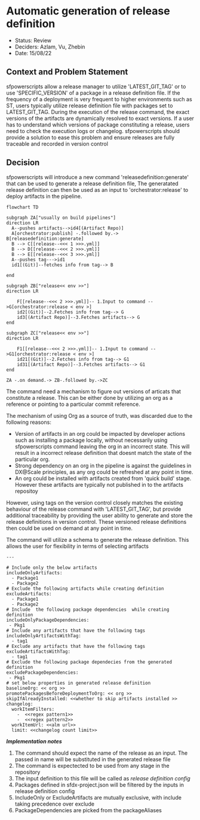 # Automatic generation of release definition

* Status: Review  <!-- optional -->
* Deciders: Azlam, Vu, Zhebin <!-- optional -->
* Date: 15/08/22 <!-- optional -->

## Context and Problem Statement

sfpowerscripts allow a release manager to utilize  'LATEST_GIT_TAG' or to use 'SPECIFIC_VERSION' of a package in a release definition file. If the frequency of a deployment is very frequent to higher environments such as ST, users typically utilize release definition file with packages set to LATEST_GIT_TAG. During the execution of the release command, the exact versions of the artifacts are dynamically resolved to exact versions. If a user has to understand which versions of package constituting a release, users need to check the execution logs or changelog. sfpowerscripts  should provide a solution to ease this problem and ensure releases are fully traceable and recorded in version control

## Decision

sfpowerscripts will introduce a new command 'releasedefinition:generate' that can be used to generate a release definition file, The generatated release definition  can then be used as an input to 'orchestrator:release' to deploy artifacts in the pipeline.

```mermaid
flowchart TD

subgraph ZA["usually on build pipelines"]
direction LR
  A--pushes artifacts-->id4[(Artifact Repo)]
  A[orchestrator:publish] -.followed by.-> B[releasedefinition:generate]
  B --> C[[release--<<< 1 >>>.yml]]
  B --> D[[release--<<< 2 >>>.yml]]
  B --> E[[release--<<< 3 >>>.yml]]
  A--pushes tag--->id1
  id1[(Git)]--fetches info from tag--> B
 
end

subgraph ZB["release<< env >>"]
direction LR
   
    F[[release--<<< 2 >>>.yml]]-- 1.Input to command -->G[orchestrator:release < env >]
    id2[(Git)]--2.Fetches info from tag--> G
    id3[(Artifact Repo)]--3.Fetches artifacts--> G  
end

subgraph ZC["release<< env >>"]
direction LR
   
    F1[[release--<<< 2 >>>.yml]]-- 1.Input to command -->G1[orchestrator:release < env >]
    id21[(Git)]--2.Fetches info from tag--> G1
    id31[(Artifact Repo)]--3.Fetches artifacts--> G1
end

ZA -.on demand.-> ZB-.followed by.->ZC
```

The command need a mechanism to figure out  versions of articats that constitute a release. This can be either done by utilizing an org as a reference or pointing to a particular commit reference.  

The mechanism of using Org as a source of truth, was discarded due to the following reasons:

* Version of artifacts in an org could be impacted by developer actions such as installing a package locally, without necessarily using sfpowerscripts command leaving the org in an incorrect state. This will result in a incorrect release definition that doesnt match the state of the particular org.
* Strong dependency on an org in the pipeline is against the guidelines in DX@Scale principles, as any org could be refreshed at any point in time.
* An org could be installed with artifacts created from 'quick build' stage. However these artifacts are typically not published in to the artifacts repositoy

However, using tags on the version control closely matches the existing behaviour of the release command with 'LATEST_GIT_TAG', but provide additional traceability  by providing the user ability to generate and store the release definitions in version control. These versioned release definitions then could be used on demand at any point in time.

The command will utilize a schema to generate the release  definition. This allows the user for flexibility in terms of selecting artifacts

```
---

# Include only the below artifacts
includeOnlyArtifacts:
  - Package1
  - Package2
# Exclude the following artifacts while creating definition
excludeArtifacts:
  - Package1
  - Package2
# Include  the following package dependencies  while creating definition
includeOnlyPackageDependencies:
 - Pkg1
# Include any artifacts that have the following tags
includeOnlyArtifactsWithTag:
  - tag1
# Exclude any artifacts that have the following tags
excludeArtifactsWithTag:
  - tag1
# Exclude the following package dependecies from the generated definition
excludePackageDependencies:
 - Pkg1
# set below properties in generated release definition 
baselineOrg: << org >>
promotePackagesBeforeDeploymentToOrg: << org >>
skipIfAlreadyInstalled: <<whether to skip artifacts installed >> 
changelog:
  workItemFilters:
    -  <<regex pattern1>>
    -  <<regex pattern2>>
  workItemUrl: <<alm url>>
  limit: <<changelog count limit>>

```

***Implementation notes***

1. The command should expect the name of the release as an input. The passed in name will be substituted in the generated release file
2. The command is expectected to be used from any stage in the repository
3. The input definition to this file will be called as *release definition config*
4. Packages defined in sfdx-project.json will be filtered by the inputs in release definition config
5. IncludeOnly or ExcludeArtifacts are mutually exclusive, with include taking precedence over exclude
6. PackageDependencies are picked from the packageAliases 
